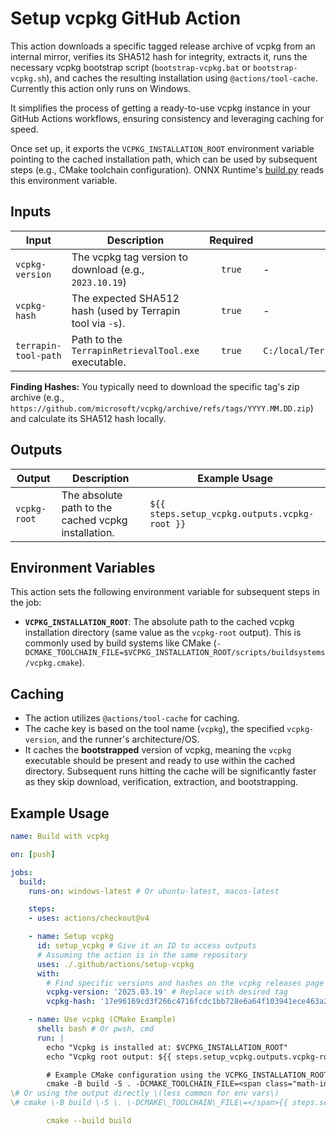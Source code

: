 # Setup vcpkg GitHub Action

This action downloads a specific tagged release archive of vcpkg from an internal mirror, verifies its SHA512 hash for integrity, extracts it, runs the necessary vcpkg bootstrap script (`bootstrap-vcpkg.bat` or `bootstrap-vcpkg.sh`), and caches the resulting installation using `@actions/tool-cache`. Currently this action only runs on Windows.

It simplifies the process of getting a ready-to-use vcpkg instance in your GitHub Actions workflows, ensuring consistency and leveraging caching for speed.

Once set up, it exports the `VCPKG_INSTALLATION_ROOT` environment variable pointing to the cached installation path, which can be used by subsequent steps (e.g., CMake toolchain configuration). ONNX Runtime's [build.py](https://github.com/microsoft/onnxruntime/blob/main/tools/ci_build/build.py) reads this environment variable.

## Inputs

| Input                | Description                                                      | Required | Default                                       | Example        |
| -------------------- | ---------------------------------------------------------------- | :------: | --------------------------------------------- | -------------- |
| `vcpkg-version`      | The vcpkg tag version to download (e.g., `2023.10.19`)           |  `true`  | -                                             | `2025.03.19`   |
| `vcpkg-hash`         | The expected SHA512 hash (used by Terrapin tool via `-s`).       |  `true`  | -                                             | `17e96169...` |
| `terrapin-tool-path` | Path to the `TerrapinRetrievalTool.exe` executable.              |  `true`  | `C:/local/Terrapin/TerrapinRetrievalTool.exe` |                |

**Finding Hashes:** You typically need to download the specific tag's zip archive (e.g., `https://github.com/microsoft/vcpkg/archive/refs/tags/YYYY.MM.DD.zip`) and calculate its SHA512 hash locally.

## Outputs

| Output       | Description                                          | Example Usage                              |
| ------------ | ---------------------------------------------------- | ------------------------------------------ |
| `vcpkg-root` | The absolute path to the cached vcpkg installation. | `${{ steps.setup_vcpkg.outputs.vcpkg-root }}` |

## Environment Variables

This action sets the following environment variable for subsequent steps in the job:

* **`VCPKG_INSTALLATION_ROOT`**: The absolute path to the cached vcpkg installation directory (same value as the `vcpkg-root` output). This is commonly used by build systems like CMake (`-DCMAKE_TOOLCHAIN_FILE=$VCPKG_INSTALLATION_ROOT/scripts/buildsystems/vcpkg.cmake`).

## Caching

* The action utilizes `@actions/tool-cache` for caching.
* The cache key is based on the tool name (`vcpkg`), the specified `vcpkg-version`, and the runner's architecture/OS.
* It caches the **bootstrapped** version of vcpkg, meaning the `vcpkg` executable should be present and ready to use within the cached directory. Subsequent runs hitting the cache will be significantly faster as they skip download, verification, extraction, and bootstrapping.

## Example Usage

```yaml
name: Build with vcpkg

on: [push]

jobs:
  build:
    runs-on: windows-latest # Or ubuntu-latest, macos-latest

    steps:
    - uses: actions/checkout@v4

    - name: Setup vcpkg
      id: setup_vcpkg # Give it an ID to access outputs
      # Assuming the action is in the same repository
      uses: ./.github/actions/setup-vcpkg
      with:
        # Find specific versions and hashes on the vcpkg releases page or repo
        vcpkg-version: '2025.03.19' # Replace with desired tag
        vcpkg-hash: '17e96169cd3f266c4716fcdc1bb728e6a64f103941ece463a2834d50694eba4fb48f30135503fd466402afa139abc847ef630733c442595d1c34979f261b0114' # Replace with the correct SHA512 hash for the version

    - name: Use vcpkg (CMake Example)
      shell: bash # Or pwsh, cmd
      run: |
        echo "Vcpkg is installed at: $VCPKG_INSTALLATION_ROOT"
        echo "Vcpkg root output: ${{ steps.setup_vcpkg.outputs.vcpkg-root }}"

        # Example CMake configuration using the VCPKG_INSTALLATION_ROOT env var
        cmake -B build -S . -DCMAKE_TOOLCHAIN_FILE=<span class="math-inline">VCPKG\_INSTALLATION\_ROOT/scripts/buildsystems/vcpkg\.cmake
\# Or using the output directly \(less common for env vars\)
\# cmake \-B build \-S \. \-DCMAKE\_TOOLCHAIN\_FILE\=</span>{{ steps.setup_vcpkg.outputs.vcpkg-root }}/scripts/buildsystems/vcpkg.cmake

        cmake --build build

```